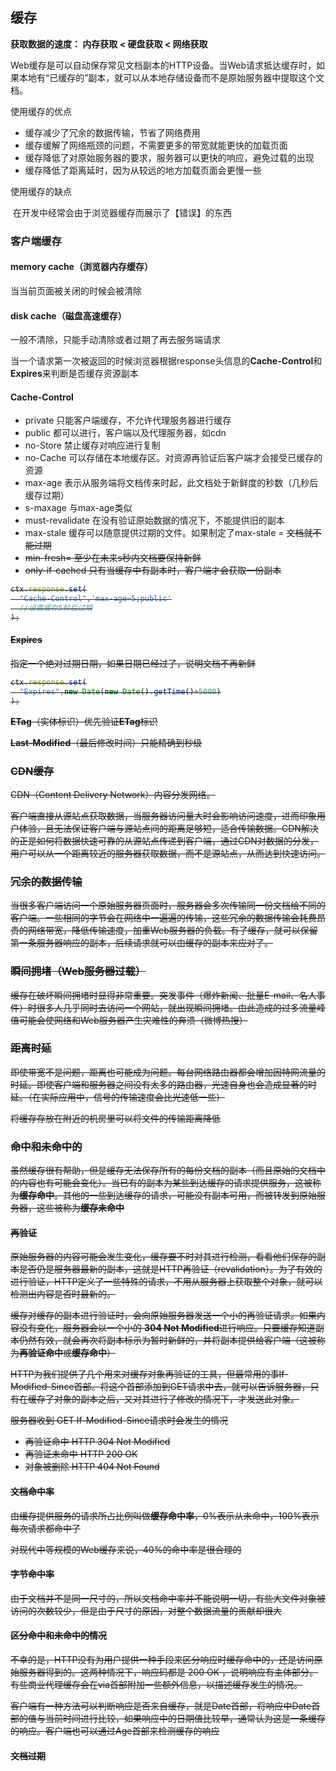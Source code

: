 ## 缓存

**获取数据的速度： 内存获取 < 硬盘获取 < 网络获取**

Web缓存是可以自动保存常见文档副本的HTTP设备。当Web请求抵达缓存时，如果本地有“已缓存的”副本，就可以从本地存储设备而不是原始服务器中提取这个文档。

使用缓存的优点

- 缓存减少了冗余的数据传输，节省了网络费用
- 缓存缓解了网络瓶颈的问题，不需要更多的带宽就能更快的加载页面
- 缓存降低了对原始服务器的要求，服务器可以更快的响应，避免过载的出现
- 缓存降低了距离延时，因为从较远的地方加载页面会更慢一些

使用缓存的缺点

​	在开发中经常会由于浏览器缓存而展示了【错误】的东西

### 客户端缓存

#### memory cache（浏览器内存缓存）

当当前页面被关闭的时候会被清除

#### disk cache（磁盘高速缓存）

一般不清除，只能手动清除或者过期了再去服务端请求



当一个请求第一次被返回的时候浏览器根据response头信息的**Cache-Control**和**Expires**来判断是否缓存资源副本

#### Cache-Control

- private 只能客户端缓存，不允许代理服务器进行缓存
- public 都可以进行，客户端以及代理服务器，如cdn
- no-Store 禁止缓存对响应进行复制
- no-Cache 可以存储在本地缓存区。对资源再验证后客户端才会接受已缓存的资源
- max-age 表示从服务端将文档传来时起，此文档处于新鲜度的秒数（几秒后缓存过期）
- s-maxage 与max-age类似
- must-revalidate 在没有验证原始数据的情况下，不能提供旧的副本
- max-stale 缓存可以随意提供过期的文件。如果制定了max-stale = <s>文档就不能过期
- min-fresh=<s> 至少在未来s秒内文档要保持新鲜
- only-if-cached 只有当缓存中有副本时，客户端才会获取一份副本

```js
ctx.response.set(
  "Cache-Control",'max-age=5;public'
  //设置缓存5秒后过期
);
```

#### Expires

指定一个绝对过期日期，如果日期已经过了，说明文档不再新鲜

```js
ctx.response.set(
  "Expires",new Date(new Date().getTime()+5000)
);
```



**ETag**（实体标识）优先验证**ETag**标识

**Last-Modified**（最后修改时间）只能精确到秒级



### CDN缓存

CDN（Content Delivery Network）内容分发网络。

客户端直接从源站点获取数据，当服务器访问量大时会影响访问速度，进而印象用户体验，且无法保证客户端与源站点间的距离足够短，适合传输数据。CDN解决的正是如何将数据快速可靠的从源站点传递到客户端，通过CDN对数据的分发，用户可以从一个距离较近的服务器获取数据，而不是源站点，从而达到快速访问。







### 冗余的数据传输

当很多客户端访问一个原始服务器页面时，服务器会多次传输同一份文档给不同的客户端。一些相同的字节会在网络中一遍遍的传输，这些冗余的数据传输会耗费昂贵的网络带宽，降低传输速度，加重Web服务器的负载。有了缓存，就可以保留第一条服务器响应的副本，后续请求就可以由缓存的副本来应对了。

### 瞬间拥堵（Web服务器过载）

缓存在破坏瞬间拥堵时显得非常重要。突发事件（爆炸新闻、批量E-mail、名人事件）时很多人几乎同时去访问一个网站，就出现瞬间拥堵。由此造成的过多流量峰值可能会使网络和Web服务器产生灾难性的奔溃（微博热搜）

### 距离时延

即使带宽不是问题，距离也可能成为问题。每台网络路由器都会增加因特网流量的时延。即使客户端和服务器之间没有太多的路由器，光速自身也会造成显著的时延。（在实际应用中，信号的传输速度会比光速低一些）

将缓存存放在附近的机房里可以将文件的传输距离降低

### 命中和未命中的

虽然缓存很有帮助，但是缓存无法保存所有的每份文档的副本（而且原始的文档中的内容也有可能会变化）。当已有的副本为某些到达缓存的请求提供服务，这被称为**缓存命中**。其他的一些到达缓存的请求，可能没有副本可用，而被转发到原始服务器，这些被称为**缓存未命中**

#### 再验证

原始服务器的内容可能会发生变化，缓存要不时对其进行检测，看看他们保存的副本是否仍是服务器最新的副本，这就是HTTP再验证（revalidation）。为了有效的进行验证，HTTP定义了一些特殊的请求，不用从服务器上获取整个对象，就可以检测出内容是否时最新的。

缓存对缓存的副本进行验证时，会向原始服务器发送一个小的再验证请求。如果内容没有变化，服务器会以一个小的 **304 Not Modified**进行响应。只要缓存知道副本仍然有效，就会再次将副本标示为暂时新鲜的，并将副本提供给客户端（这被称为**再验证命中**或**缓存命中**）

HTTP为我们提供了几个用来对缓存对象再验证的工具，但最常用的事If-Modified-Since首部。将这个首部添加到GET请求中去，就可以告诉服务器，只有在缓存了对象的副本之后，又对其进行了修改的情况下，才发送此对象。

服务器收到 GET If-Modified-Since请求时会发生的情况

- 再验证命中 HTTP 304 Not Modified
- 再验证未命中 HTTP 200 OK
- 对象被删除 HTTP 404 Not Found

#### 文档命中率

由缓存提供服务的请求所占比例叫做**缓存命中率**，0%表示从未命中，100%表示每次请求都命中了

对现代中等规模的Web缓存来说，40%的命中率是很合理的

#### 字节命中率

由于文档并不是同一尺寸的，所以文档命中率并不能说明一切，有些大文件对象被访问的次数较少，但是由于尺寸的原因，对整个数据流量的贡献却很大

#### 区分命中和未命中的情况

不幸的是，HTTP没有为用户提供一种手段来区分响应时缓存命中的，还是访问原始服务器得到的。这两种情况下，响应码都是 200 OK ，说明响应有主体部分。有些商业代理缓存会在via首部附加一些额外信息，以描述缓存发生的情况。

客户端有一种方法可以判断响应是否来自缓存，就是Date首部，将响应中Date首部的值与当前时间进行比较，如果响应中的日期值比较早，通常认为这是一条缓存的响应。客户端也可以通过Age首部来检测缓存的响应

#### 文档过期





